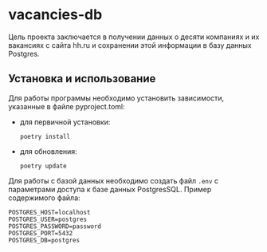 # vacancies-db

Цель проекта заключается в получении данных о десяти
 компаниях и их вакансиях с сайта hh.ru и сохранении этой информации в базу данных Postgres.

## Установка и использование

Для работы программы необходимо установить зависимости, указанные в файле  pyproject.toml:
- для первичной установки:

  ```poetry install```
- для обновления:

  ```poetry update```


Для работы с базой данных необходимо создать файл `.env` с параметрами доступа к базе данных PostgresSQL. Пример содержимого файла:

```
POSTGRES_HOST=localhost
POSTGRES_USER=postgres
POSTGRES_PASSWORD=password
POSTGRES_PORT=5432
POSTGRES_DB=postgres

```

